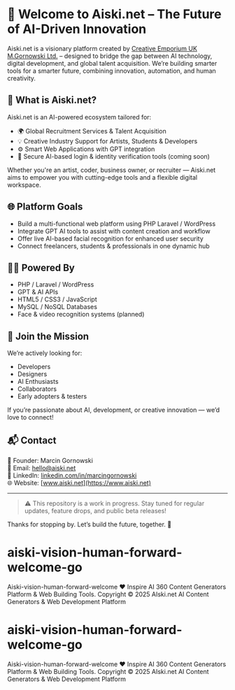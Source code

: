 # 👋 Welcome to Aiski.net – The Future of AI-Driven Innovation

Aiski.net is a visionary platform created by [Creative Emporium UK M.Gornowski Ltd.](https://www.linkedin.com/in/marcingornowski/) – designed to bridge the gap between AI technology, digital development, and global talent acquisition. We’re building smarter tools for a smarter future, combining innovation, automation, and human creativity.

## 🚀 What is Aiski.net?

Aiski.net is an AI-powered ecosystem tailored for:
- 🌍 Global Recruitment Services & Talent Acquisition
- 💡 Creative Industry Support for Artists, Students & Developers
- ⚙️ Smart Web Applications with GPT integration
- 🔐 Secure AI-based login & identity verification tools (coming soon)

Whether you're an artist, coder, business owner, or recruiter — Aiski.net aims to empower you with cutting-edge tools and a flexible digital workspace.

## 🌐 Platform Goals

- Build a multi-functional web platform using PHP Laravel / WordPress
- Integrate GPT AI tools to assist with content creation and workflow
- Offer live AI-based facial recognition for enhanced user security
- Connect freelancers, students & professionals in one dynamic hub

## 👨‍💻 Powered By

- PHP / Laravel / WordPress
- GPT & AI APIs
- HTML5 / CSS3 / JavaScript
- MySQL / NoSQL Databases
- Face & video recognition systems (planned)

## 🤝 Join the Mission

We’re actively looking for:
- Developers
- Designers
- AI Enthusiasts
- Collaborators
- Early adopters & testers

If you’re passionate about AI, development, or creative innovation — we’d love to connect!

## 📬 Contact

🧠 Founder: Marcin Gornowski  
📨 Email: hello@aiski.net  
🔗 LinkedIn: [linkedin.com/in/marcingornowski](https://www.linkedin.com/in/marcingornowski)  
🌐 Website: [www.aiski.net](https://www.aiski.net)

---

> ⚠️ This repository is a work in progress. Stay tuned for regular updates, feature drops, and public beta releases!

Thanks for stopping by. Let’s build the future, together. 🚀  


# aiski-vision-human-forward-welcome-go
Aiski-vision-human-forward-welcome ❤️ Inspire AI 360 Content Generators Platform &amp; Web Building Tools. Copyright © 2025 AIski.net AI Content Generators &amp; Web Development Platform

# aiski-vision-human-forward-welcome-go
Aiski-vision-human-forward-welcome ❤ Inspire AI 360 Content Generators Platform &amp; Web Building Tools. Copyright © 2025 AIski.net AI Content Generators &amp; Web Development Platform
